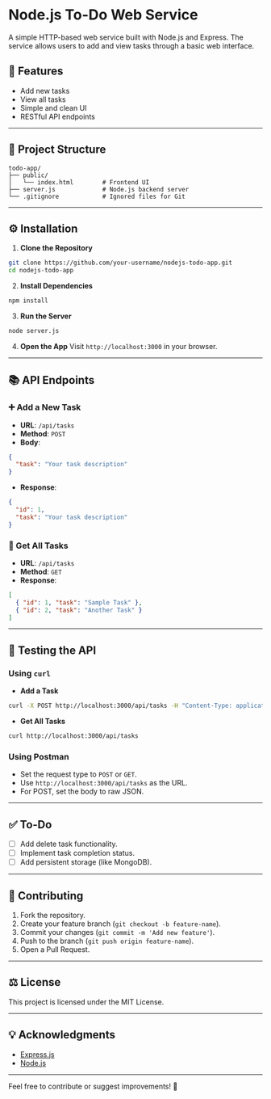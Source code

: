 # Node.js To-Do Web Service

A simple HTTP-based web service built with Node.js and Express. The service allows users to add and view tasks through a basic web interface.

## 🚀 Features
- Add new tasks
- View all tasks
- Simple and clean UI
- RESTful API endpoints

---

## 📂 Project Structure
```
todo-app/
├── public/
│   └── index.html        # Frontend UI
├── server.js             # Node.js backend server
└── .gitignore            # Ignored files for Git
```

---

## ⚙️ Installation

1. **Clone the Repository**
```bash
git clone https://github.com/your-username/nodejs-todo-app.git
cd nodejs-todo-app
```

2. **Install Dependencies**
```bash
npm install
```

3. **Run the Server**
```bash
node server.js
```

4. **Open the App**
Visit `http://localhost:3000` in your browser.

---

## 📚 API Endpoints

### ➕ Add a New Task
- **URL**: `/api/tasks`
- **Method**: `POST`
- **Body**:
```json
{
  "task": "Your task description"
}
```
- **Response**:
```json
{
  "id": 1,
  "task": "Your task description"
}
```

### 📄 Get All Tasks
- **URL**: `/api/tasks`
- **Method**: `GET`
- **Response**:
```json
[
  { "id": 1, "task": "Sample Task" },
  { "id": 2, "task": "Another Task" }
]
```

---

## 🧪 Testing the API

### Using `curl`
- **Add a Task**
```bash
curl -X POST http://localhost:3000/api/tasks -H "Content-Type: application/json" -d '{"task":"Learn Node.js"}'
```

- **Get All Tasks**
```bash
curl http://localhost:3000/api/tasks
```

### Using Postman
- Set the request type to `POST` or `GET`.
- Use `http://localhost:3000/api/tasks` as the URL.
- For POST, set the body to raw JSON.

---

## ✅ To-Do
- [ ] Add delete task functionality.
- [ ] Implement task completion status.
- [ ] Add persistent storage (like MongoDB).

---

## 🤝 Contributing
1. Fork the repository.
2. Create your feature branch (`git checkout -b feature-name`).
3. Commit your changes (`git commit -m 'Add new feature'`).
4. Push to the branch (`git push origin feature-name`).
5. Open a Pull Request.

---

## ⚖️ License
This project is licensed under the MIT License.

---

## 💡 Acknowledgments
- [Express.js](https://expressjs.com/)
- [Node.js](https://nodejs.org/)

---

Feel free to contribute or suggest improvements! 🚀
